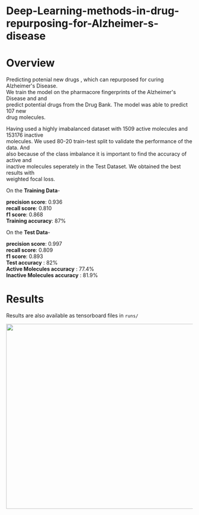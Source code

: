 # Deep-Learning-methods-in-drug-repurposing-for-Alzheimer-s-disease

# Overview
Predicting potenial new drugs , which can repurposed for curing Alzheimer's Disease. </br>
We train the model on the pharmacore fingerprints of the Alzheimer's Disease and and </br>
predict potential drugs from the Drug Bank. The model was able to predict 107 new </br>
drug molecules. </br>

Having used a highly imabalanced dataset with 1509 active molecules and 153176 inactive </br>
molecules. We used 80-20 train-test split to validate the performance of the data. And </br>
also because of the class imbalance it is important to find the accuracy of active and </br>
inactive molecules seperately in the Test Dataset. We obtained the best results with </br>
weighted focal loss. </br>

On the **Training Data**-

**precision score**: 0.936 </br>
**recall score**: 0.810 </br>
**f1 score**: 0.868 </br>
**Training accuracy**: 87% </br>

On the **Test Data**-

**precision score**: 0.997 </br>
**recall score**: 0.809 </br>
**f1 score**: 0.893 </br>
**Test accuracy** : 82% </br>
**Active Molecules accuracy** : 77.4% </br>
**Inactive Molecules accuracy** : 81.9% </br>

# Results
Results are also available as tensorboard files in `runs/`

<img src="https://github.com/VIGNESHinZONE/Deep-Learning-methods-in-drug-repurposing-for-Alzheimer-s-disease/blob/master/results/Screenshot%20from%202020-05-04%2011-53-42.jpg" height="500" width="916">
